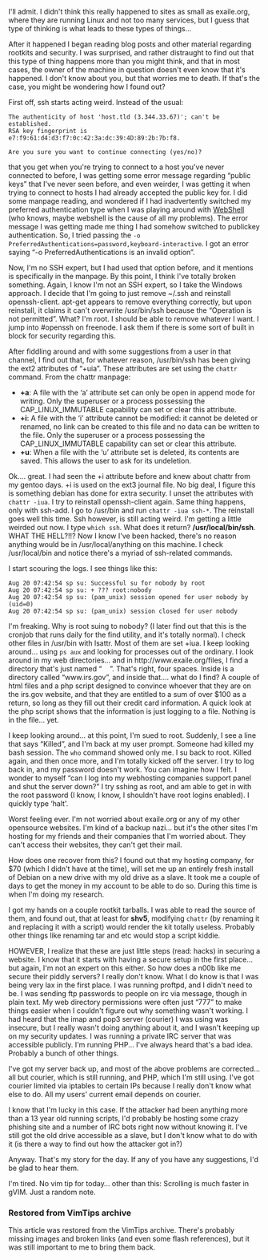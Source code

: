 <!-- :metadata:

title: Exaile.org gets hacked!
tags: Exaile, Security
published: 2007-08-21T03:12:19-0700
summary:

I'll admit. I didn't think this really happened to sites as
small as exaile.org, where they are running Linux and not too many services,
but I guess that type of thinking is what leads to these types of things...

-->

I'll admit. I didn't think this really happened to sites as
small as exaile.org, where they are running Linux and not too many services,
but I guess that type of thinking is what leads to these types of things...

<p>After it happened I began reading blog posts and other material regarding
rootkits and security.  I was surprised, and rather distraught to find out that
this type of thing happens more than you might think, and that in most cases,
the owner of the machine in question doesn't even know that it's
happened.  I don't know about you, but that worries me to death.  If
that's the case, you might be wondering how I found out?</p>

<p>First off, ssh starts acting weird.  Instead of the usual:</p>

```
The authenticity of host 'host.tld (3.344.33.67)'; can't be established.
RSA key fingerprint is e7:f9:61:d4:d3:f7:0c:42:3a:dc:39:4D:89:2b:7b:f8.

Are you sure you want to continue connecting (yes/no)?
```


<p>that you get when you're trying to connect to a host you've
never connected to before, I was getting some error message regarding
&#8220;public keys&#8221; that I've never seen before, and even weirder,
I was getting it when trying to connect to hosts I had already accepted the
public key for.  I did some manpage reading, and wondered if I had
inadvertently switched my preferred authentication type when I was playing
around with <a
href='http://www-personal.umich.edu/~mressl/webshell/'>WebShell</a> (who knows,
maybe webshell is the cause of all my problems).  The error message I was
getting made me thing I had somehow switched to publickey authentication.  So,
I tried passing the <code>-o
PreferredAuthentications=password,keyboard-interactive</code>.  I got an error
saying &#8220;-o PreferredAuthentications is an invalid option&#8221;.</p>

<p>Now, I'm no <span class="caps">SSH</span> expert, but I had used that
option before, and it mentions is specifically in the manpage.  By this point,
I think I've totally broken something.  Again, I know I'm not an
<span class="caps">SSH</span> expert, so I take the Windows approach.  I decide
that I'm going to just remove ~/.ssh and reinstall openssh-client.
apt-get appears to remove everything correctly, but upon reinstall, it claims
it can't overwrite /usr/bin/ssh because the &#8220;Operation is not
permitted&#8221;.  What?  I'm root.  I should be able to remove whatever
I want.  I jump into #openssh on freenode.  I ask them if there is some sort of
built in block for security regarding this.  </p>

<p>After fiddling around and with some suggestions from a user in that channel,
I find out that, for whatever reason, /usr/bin/ssh has been giving the ext2
attributes of &#8220;+uia&#8221;.  These attributes are set using the
<code>chattr</code> command.  From the chattr manpage:</p>

<ul>
<li><b>+a</b>: A file with the ‘a’ attribute set can only be open in append
mode  for   writing.    Only   the   superuser   or   a   process   possessing
the     CAP_LINUX_IMMUTABLE capability can set or clear this attribute. </li>
<li><b>+i</b>: A file with the ‘i’ attribute cannot be modified: it cannot be
deleted or  renamed,  no  link  can  be created to this file and no data can be
written to the file.  Only the superuser or a  process  possessing  the
CAP_LINUX_IMMUTABLE capability can set or clear this attribute.</li>
<li><b>+u</b>: When  a  file  with  the ‘u’ attribute set is deleted, its
contents are saved.  This allows the user to ask for its undeletion.
</ul>

<p>Ok&#8230;. great.  I had seen the +i attribute before and knew about chattr
from my gentoo days.  +i is used on the ext3 journal file.  No big deal, I
figure this is something debian has done for extra security.  I unset the
attributes with <code>chattr -iua</code>.  I try to reinstall openssh-client
again.  Same thing happens, only with ssh-add.  I go to /usr/bin and run
<code>chattr -iua ssh-*</code>.  The reinstall goes well this time.  Ssh
however, is still acting weird.  I'm getting a little weirded out now.  I
type <code>which ssh</code>.  What does it return?  <b>/usr/local/bin/ssh</b>.
<span class="caps">WHAT</span> <span class="caps">THE</span> HELL?!!?  Now I
know I've been hacked, there's no reason anything would be in
/usr/local/anything on this machine.  I check /usr/local/bin and notice
there's a myriad of ssh-related commands.</p>

<p>I start scouring the logs.  I see things like this: </p>

```
Aug 20 07:42:54 sp su: Successful su for nobody by root
Aug 20 07:42:54 sp su: + ??? root:nobody
Aug 20 07:42:54 sp su: (pam_unix) session opened for user nobody by (uid=0)
Aug 20 07:42:54 sp su: (pam_unix) session closed for user nobody
```

<p>I'm freaking.  Why is root suing to nobody?  (I later find out that
this is the cronjob that runs daily for the find utility, and it's
totally normal).  I check other files in /usr/bin with lsattr.  Most of them
are set +iua.  I keep looking around&#8230; using <code>ps aux</code> and
looking for processes out of the ordinary.  I look around in my web
directories&#8230; and in http://www.exaile.org/files, I find a directory
that's just named &#8220;&nbsp;&nbsp;&nbsp;&nbsp;&#8221;.  That's
right, four spaces.  Inside is a directory called &#8220;www.irs.gov&#8221;,
and inside that&#8230;. what do I find?  A couple of html files and a php
script designed to convince whoever that they are on the irs.gov website, and
that they are entitled to a sum of over $100 as a return, so long as they fill
out their credit card information.  A quick look at the php script shows that
the information is just logging to a file.  Nothing is in the file&#8230;
yet.</p>

<p>I keep looking around&#8230; at this point, I'm sued to root.
Suddenly, I see a line that says &#8220;Killed&#8221;, and I'm back at my
user prompt.  Someone had killed my bash session.  The <code>who</code> command
showed only me.  I su back to root.  Killed again, and then once more, and
I'm totally kicked off the server.  I try to log back in, and my password
doesn't work.  You can imagine how I felt.  I wonder to myself &#8220;can
I log into my webhosting companies support panel and shut the server
down?&#8221;  I try sshing as root, and am able to get in with the root
password (I know, I know, I shouldn't have root logins enabled).  I
quickly type &#8216;halt'.  </p>

<p>Worst feeling ever.  I'm not worried about exaile.org or any of my
other opensource websites.  I'm kind of a backup nazi&#8230; but
it's the other sites I'm hosting for my friends and their companies
that I'm worried about.  They can't access their websites, they
can't get their mail.</p>

<p>How does one recover from this?  I found out that my hosting company, for
$70 (which I didn't have at the time), will set me up an entirely fresh
install of Debian on a new drive with my old drive as a slave.  It took me a
couple of days to get the money in my account to be able to do so.  During this
time is when I'm doing my research.</p>

<p>I got my hands on a couple rootkit tarballs.  I was able to read the source
of them, and found out, that at least for <b>shv5</b>, modifying
<code>chattr</code> (by renaming it and replacing it with a script) would
render the kit totally useless.  Probably other things like renaming tar and
etc would stop a script kiddie.</p>

<p><span class="caps">HOWEVER</span>, I realize that these are just little
steps (read: hacks) in securing a website.  I know that it starts with having a
secure setup in the first place&#8230; but again, I'm not an expert on
this either.  So how does a n00b like me secure their piddly servers?  I really
don't know.  What I do know is that I was being very lax in the first
place.  I was running proftpd, and I didn't need to be.  I was sending
ftp passwords to people on irc via message, though in plain text.  My web
directory permissions were often just &#8220;777&#8221; to make things easier
when I couldn't figure out why something wasn't working.  I had
heard that the imap and pop3 server (courier) I was using was insecure, but I
really wasn't doing anything about it, and I wasn't keeping up on
my security updates.  I was running a private <span class="caps">IRC</span>
server that was accessible publicly.  I'm running <span
class="caps">PHP</span>... I've always heard that's a bad idea.
Probably a bunch of other things.</p>

<p>I've got my server back up, and most of the above problems are
corrected&#8230; all but courier, which is still running, and <span
class="caps">PHP</span>, which I'm still using.  I've got courier
limited via iptables to certain IPs because I really don't know what else
to do.  All my users' current email depends on courier.</p>

<p>I know that I'm lucky in this case.  If the attacker had been anything
more than a 13 year old running scripts, I'd probably be hosting some
crazy phishing site and a number of <span class="caps">IRC</span> bots right
now without knowing it.  I've still got the old drive accessible as a
slave, but I don't know what to do with it (is there a way to find out
how the attacker got in?)</p>

<p>Anyway.  That's my story for the day.  If any of you have any
suggestions, I'd be glad to hear them.</p>

<p>I'm tired.  No vim tip for today&#8230; other than this:  Scrolling is
much faster in gVIM.  Just a random note.</p>

<div class="restored-from-archive">
  <h3>Restored from VimTips archive</h3>
  <p>
  This article was restored from the VimTips archive. There's probably
  missing images and broken links (and even some flash references), but it
  was still important to me to bring them back.
  </p>
</div>
